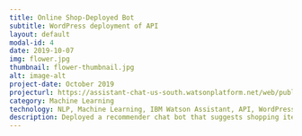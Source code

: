 ```yaml
---
title: Online Shop-Deployed Bot 
subtitle: WordPress deployment of API
layout: default
modal-id: 4
date: 2019-10-07
img: flower.jpg
thumbnail: flower-thumbnail.jpg
alt: image-alt
project-date: October 2019
projecturl: https://assistant-chat-us-south.watsonplatform.net/web/public/465fec58-6868-4fb3-8d4c-57b11de48912
category: Machine Learning
technology: NLP, Machine Learning, IBM Watson Assistant, API, WordPress, Integration, Artificial Intelligence
description: Deployed a recommender chat bot that suggests shopping items to users based on their input. 
---
```


